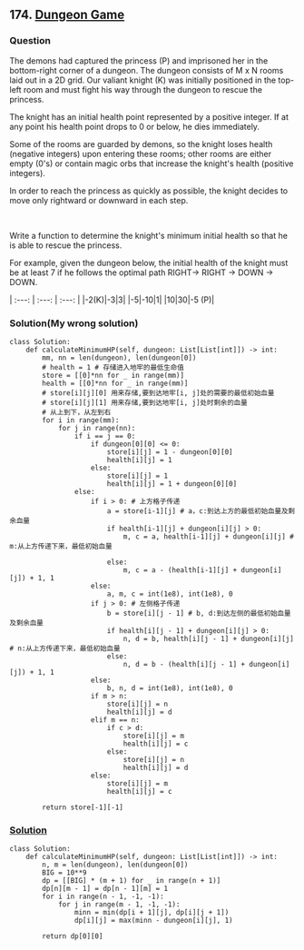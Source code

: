 ## 174. [Dungeon Game](https://leetcode-cn.com/problems/dungeon-game/)
### Question
The demons had captured the princess (P) and imprisoned her in the bottom-right corner of a dungeon. The dungeon consists of M x N rooms laid out in a 2D grid. Our valiant knight (K) was initially positioned in the top-left room and must fight his way through the dungeon to rescue the princess.

The knight has an initial health point represented by a positive integer. If at any point his health point drops to 0 or below, he dies immediately.

Some of the rooms are guarded by demons, so the knight loses health (negative integers) upon entering these rooms; other rooms are either empty (0's) or contain magic orbs that increase the knight's health (positive integers).

In order to reach the princess as quickly as possible, the knight decides to move only rightward or downward in each step.

 

Write a function to determine the knight's minimum initial health so that he is able to rescue the princess.

For example, given the dungeon below, the initial health of the knight must be at least 7 if he follows the optimal path RIGHT-> RIGHT -> DOWN -> DOWN.

| :---: | :---: | :---: |
|-2(K)|-3|3|
|-5|-10|1|
|10|30|-5 (P)|

### Solution(My wrong solution)
```
class Solution:
    def calculateMinimumHP(self, dungeon: List[List[int]]) -> int:
        mm, nn = len(dungeon), len(dungeon[0])
        # health = 1 # 存储进入地牢的最低生命值
        store = [[0]*nn for _ in range(mm)]
        health = [[0]*nn for _ in range(mm)] 
        # store[i][j][0] 用来存储,要到达地牢[i, j]处的需要的最低初始血量
        # store[i][j][1] 用来存储,要到达地牢[i, j]处时剩余的血量
        # 从上到下，从左到右
        for i in range(mm):
            for j in range(nn):
                if i == j == 0:
                    if dungeon[0][0] <= 0:
                        store[i][j] = 1 - dungeon[0][0]
                        health[i][j] = 1
                    else:
                        store[i][j] = 1
                        health[i][j] = 1 + dungeon[0][0]
                else:
                    if i > 0: # 上方格子传递
                        a = store[i-1][j] # a，c:到达上方的最低初始血量及剩余血量 
                        if health[i-1][j] + dungeon[i][j] > 0:
                            m, c = a, health[i-1][j] + dungeon[i][j] # m:从上方传递下来，最低初始血量
                             
                        else:
                            m, c = a - (health[i-1][j] + dungeon[i][j]) + 1, 1
                    else:
                        a, m, c = int(1e8), int(1e8), 0
                    if j > 0: # 左侧格子传递
                        b = store[i][j - 1] # b, d:到达左侧的最低初始血量及剩余血量
                        if health[i][j - 1] + dungeon[i][j] > 0:
                            n, d = b, health[i][j - 1] + dungeon[i][j] # n:从上方传递下来，最低初始血量
                        else:
                            n, d = b - (health[i][j - 1] + dungeon[i][j]) + 1, 1
                    else:
                        b, n, d = int(1e8), int(1e8), 0
                    if m > n:
                        store[i][j] = n
                        health[i][j] = d
                    elif m == n:
                        if c > d:
                            store[i][j] = m
                            health[i][j] = c
                        else:
                            store[i][j] = n
                            health[i][j] = d
                    else:
                        store[i][j] = m
                        health[i][j] = c
         
        return store[-1][-1]
```

### [Solution](https://leetcode-cn.com/problems/dungeon-game/solution/di-xia-cheng-you-xi-by-leetcode-solution/)

```
class Solution:
    def calculateMinimumHP(self, dungeon: List[List[int]]) -> int:
        n, m = len(dungeon), len(dungeon[0])
        BIG = 10**9
        dp = [[BIG] * (m + 1) for _ in range(n + 1)]
        dp[n][m - 1] = dp[n - 1][m] = 1
        for i in range(n - 1, -1, -1):
            for j in range(m - 1, -1, -1):
                minn = min(dp[i + 1][j], dp[i][j + 1])
                dp[i][j] = max(minn - dungeon[i][j], 1)

        return dp[0][0]
```
